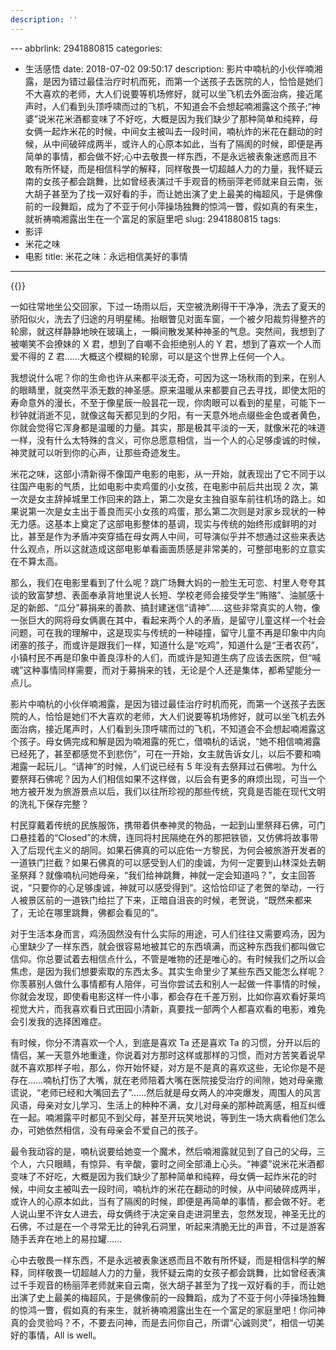 ```yaml
---
description: ''
---
```


﻿---
abbrlink: 2941880815
categories:
- 生活感悟
date: 2018-07-02 09:50:17
description: 影片中喃杭的小伙伴喃湘露，是因为错过最佳治疗时机而死，而第一个送孩子去医院的人，恰恰是她们不大喜欢的老师，大人们说要等机场修好，就可以坐飞机去外面治病，接近尾声时，人们看到头顶呼啸而过的飞机，不知道会不会想起喃湘露这个孩子;“神婆”说米花米酒都变味了不好吃，大概是因为我们缺少了那种简单和纯粹，母女俩一起炸米花的时候，中间女主被叫去一段时间，喃杭炸的米花在翻动的时候，从中间破碎成两半，或许人的心原本如此，当有了隔阂的时候，即便是再简单的事情，都会做不好;心中去敬畏一样东西，不是永远被表象迷惑而且不敢有所怀疑，而是相信科学的解释，同样敬畏一切超越人力的力量，我怀疑云南的女孩子都会跳舞，比如曾经表演过千手观音的杨丽萍老师就来自云南，张大胡子甚至为了找一双好看的手，而让她出演了史上最美的梅超风，于是佛像前的一段舞蹈，成为了不亚于何小萍操场独舞的惊鸿一瞥，假如真的有来生，就祈祷喃湘露出生在一个富足的家庭里吧
slug: 2941880815
tags:
- 影评
- 米花之味
- 电影
title: 米花之味：永远相信美好的事情
---

{{<douban type="movie" id="27077266">}}

一如往常地坐公交回家，下过一场雨以后，天空被洗刷得干干净净，洗去了夏天的骄阳似火，洗去了归途的月明星稀。抬眼瞥见对面车窗，一个被夕阳裁剪得整齐的轮廓，就这样静静地映在玻璃上，一瞬间散发某种神圣的气息。突然间，我想到了被嘲笑不会撩妹的 X 君，想到了自嘲不会拒绝别人的 Y 君，想到了喜欢一个人而爱不得的 Z 君……大概这个模糊的轮廓，可以是这个世界上任何一个人。

我想说什么呢？你的生命也许从来都平淡无奇，可因为这一场秋雨的到来，在别人的眼睛里，就突然平添无数的神圣感。原来温暖从来都要自己去寻找，即使太阳的寿命意外的漫长，不至于像星辰一般昙花一现，你肉眼可以看到的星星，可能下一秒钟就消逝不见，就像这每天都见到的夕阳，有一天意外地点缀些金色或者黄色，你就会觉得它浑身都是温暖的力量。其实，那是极其平淡的一天，就像米花的味道一样，没有什么太特殊的含义，可你总愿意相信，当一个人的心足够虔诚的时候，神灵就可以听到你的心声，让那些奇迹发生。

米花之味，这部小清新得不像国产电影的电影，从一开始，就表现出了它不同于以往国产电影的气质，比如电影中卖鸡蛋的小女孩，在电影中前后共出现 2 次，第一次是女主辞掉城里工作回来的路上，第二次是女主独自驱车前往机场的路上。如果说第一次是女主出于善良而买小女孩的鸡蛋，那么第二次则是对家乡现状的一种无力感。这基本上奠定了这部电影整体的基调，现实与传统的始终形成鲜明的对比，甚至是作为矛盾冲突穿插在母女两人中间，可导演似乎并不想通过这些来表达什么观点，所以这就造成这部电影单看画面质感是非常美的，可整部电影的立意实在不算太高。

那么，我们在电影里看到了什么呢？跳广场舞大妈的一脸生无可恋、村里人夸夸其谈的致富梦想、表面奉承背地里说人长短、学校老师会接受学生“贿赂”、油腻感十足的新郎、“瓜分”募捐来的善款、搞封建迷信“请神”……这些非常真实的人物，像一张巨大的网将母女俩裹在其中，看起来两个人的矛盾，是留守儿童这样一个社会问题，可在我的理解中，这是现实与传统的一种碰撞，留守儿童不再是印象中内向闭塞的孩子，而或许是跟我们一样，知道什么是“吃鸡”，知道什么是“王者农药”，小镇村民不再是印象中善良淳朴的人们，而或许是知道生病了应该去医院，但“喊魂”这种事情同样需要，而对于募捐来的钱，无论是个人还是集体，都希望能分一点儿。

影片中喃杭的小伙伴喃湘露，是因为错过最佳治疗时机而死，而第一个送孩子去医院的人，恰恰是她们不大喜欢的老师，大人们说要等机场修好，就可以坐飞机去外面治病，接近尾声时，人们看到头顶呼啸而过的飞机，不知道会不会想起喃湘露这个孩子。母女俩完成和解是因为喃湘露的死亡，借喃杭的话说，“她不相信喃湘露已经死了，甚至都感觉不到悲伤”，可在一开始，女主就告诉女儿，以后不要和喃湘露一起玩儿。“请神”的时候，人们说已经有 5 年没有去祭拜过石佛啦。为什么要祭拜石佛呢？因为人们相信如果不这样做，以后会有更多的麻烦出现，可当一个地方被开发为旅游景点以后，我们以往所珍视的那些传统，究竟是否能在现代文明的洗礼下保存完整？

村民穿戴着传统的民族服饰，携带着供奉神灵的物品，一起到山里祭拜石佛，可门口悬挂着的“Closed”的木牌，连同将村民隔绝在外的那把铁锁，又仿佛将故事带入了后现代主义的胡同。如果石佛真的可以庇佑一方黎民，为何会被旅游开发者的一道铁门拦截？如果石佛真的可以感受到人们的虔诚，为何一定要到山林深处去朝圣祭拜？就像喃杭问她母亲，“我们给神跳舞，神就一定会知道吗？”，女主回答说，“只要你的心足够虔诚，神就可以感受得到”。这恰恰印证了老贺的举动，一行人被景区前的一道铁门给拦了下来，正暗自沮丧的时候，老贺说，“既然来都来了，无论在哪里跳舞，佛都会看见的”。

对于生活本身而言，鸡汤固然没有什么实际的用途，可人们往往又需要鸡汤，因为心里缺少了一样东西，就会很容易地被其它的东西填满，而这种东西我们都叫做它信仰。你总要试着去相信点什么，不管是唯物的还是唯心的。有时候我们之所以会焦虑，是因为我们想要索取的东西太多。其实生命里少了某些东西又能怎么样呢？你羡慕别人做什么事情都有人陪伴，可当你尝试去和别人一起做一件事情的时候，你就会发现，即使看电影这样一件小事，都会存在千差万别，比如你喜欢看好莱坞视觉大片，而我喜欢看日式田园小清新，真要找一部两个人都喜欢看的电影，难免会引发我的选择困难症。

有时候，你分不清喜欢一个人，到底是喜欢 Ta 还是喜欢 Ta 的习惯，分开以后的情侣，某一天意外地重逢，你说着对方那时这样或那样的习惯，而对方苦笑着说早就不喜欢那样子啦，那么，你开始怀疑，对方是不是真的喜欢这些，无论你是不是存在……喃杭打伤了大嘴，就在老师陪着大嘴在医院接受治疗的间隙，她对母亲撒谎说，“老师已经和大嘴回去了”……然后就是母女两人的冲突爆发，周围人的风言风语，母亲对女儿学习、生活上的种种不满，女儿对母亲的那种疏离感，相互纠缠在一起。喃湘露平时都见不到父母，甚至开玩笑地说，等到生一场大病看他们怎么办，可她依然相信，没有母亲会不爱自己的孩子。

最令我动容的是，喃杭说要给她变一个魔术，然后喃湘露就见到了自己的父母，三个人，六只眼睛，有惊异、有辛酸，霎时之间全部涌上心头。“神婆”说米花米酒都变味了不好吃，大概是因为我们缺少了那种简单和纯粹，母女俩一起炸米花的时候，中间女主被叫去一段时间，喃杭炸的米花在翻动的时候，从中间破碎成两半，或许人的心原本如此，当有了隔阂的时候，即便是再简单的事情，都会做不好。老人说山里不许女人进去，母女俩终于决定亲自走进洞里去，忽然发现，神圣无比的石佛，不过是在一个寻常无比的钟乳石洞里，听起来清脆无比的声音，不过是游客随手丢弃在地上的易拉罐……

心中去敬畏一样东西，不是永远被表象迷惑而且不敢有所怀疑，而是相信科学的解释，同样敬畏一切超越人力的力量，我怀疑云南的女孩子都会跳舞，比如曾经表演过千手观音的杨丽萍老师就来自云南，张大胡子甚至为了找一双好看的手，而让她出演了史上最美的梅超风，于是佛像前的一段舞蹈，成为了不亚于何小萍操场独舞的惊鸿一瞥，假如真的有来生，就祈祷喃湘露出生在一个富足的家庭里吧！你问神真的会灵验吗？不，不要去问神，而是去问你自己，所谓“心诚则灵”，相信一切美好的事情，All is well。